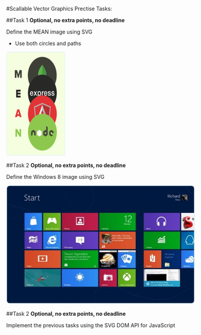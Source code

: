#Scallable Vector Graphics Prectise Tasks:

##Task 1
**Optional, no extra points, no deadline**

Define the MEAN image using SVG
*   Use both circles and paths

<img src="imgs/hw-mean.png" />

##Task 2
**Optional, no extra points, no deadline**

Define the Windows 8 image using SVG

<img src="imgs/hw-windows-8.jpg" />

##Task 2
**Optional, no extra points, no deadline**

Implement the previous tasks using the SVG DOM API for JavaScript

